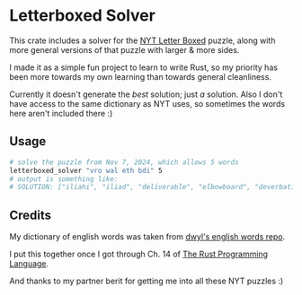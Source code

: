 # Letterboxed Solver

This crate includes a solver for the [NYT Letter Boxed](https://www.nytimes.com/puzzles/letter-boxed) puzzle, along
with more general versions of that puzzle with larger & more sides.

I made it as a simple fun project to learn to write Rust, so
my priority has been more towards my own learning than towards
general cleanliness.  

Currently it doesn't generate the _best_ solution; just _a_ solution.
Also I don't have access to the same dictionary as NYT uses, so sometimes
the words here aren't included there :)

## Usage
```bash
# solve the puzzle from Nov 7, 2024, which allows 5 words
letterboxed_solver "vro wal eth bdi" 5
# output is something like:
# SOLUTION: ["iliahi", "iliad", "deliverable", "elbowboard", "deverbative"]
```

## Credits
My dictionary of english words was taken from 
[dwyl's english words repo](https://github.com/dwyl/english-words/). 

I put this together once I got through Ch. 14 of 
[The Rust Programming Language](https://doc.rust-lang.org/book/title-page.html).

And thanks to my partner berit for getting me into all these NYT puzzles :)